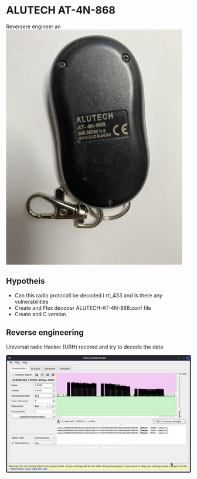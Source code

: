 # ALUTECH AT-4N-868
Reversere engineer an ![AT-4N-868](AT-4N-868.png)


## Hypotheis
* Can this radio protocoll be decoded i rtl_433 and is there any vulnerabilities 
* Create and Flex decoder ALUTECH-AT-4N-868.conf file 
* Create and C version 

## Reverse engineering
Universal radio Hacker (URH) recored and try to decode the data 

![AT-4N-868](urh_AT_4N_868.png)
